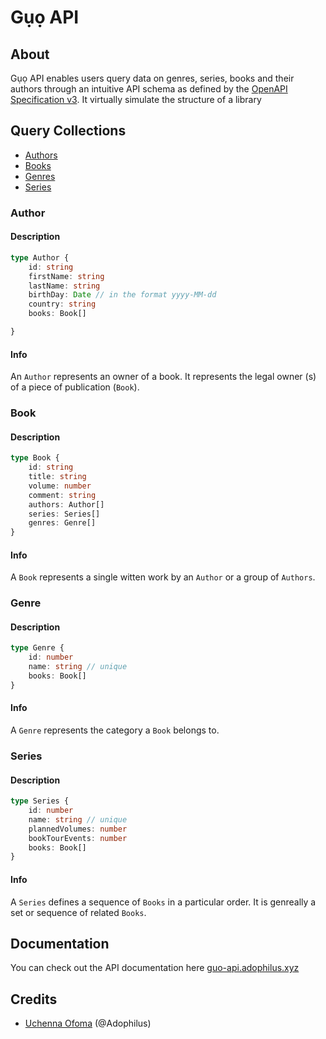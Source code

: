 Gụọ API
===

## About

Gụọ API enables users query data on genres, series, books and their authors through an intuitive API schema as defined by the [OpenAPI Specification v3](https://swagger.io/specification/). It virtually simulate the structure of a library

## Query Collections

- [Authors](#authors)
- [Books](#books)
- [Genres](#genres)
- [Series](#series)


### Author

#### Description
```typescript
type Author {
	id: string
	firstName: string
	lastName: string
	birthDay: Date // in the format yyyy-MM-dd
	country: string
	books: Book[]

}
```

#### Info

An `Author` represents an owner of a book. It represents the legal owner (s) of a piece of publication (`Book`).


### Book

#### Description
```typescript
type Book {
	id: string
	title: string
	volume: number
	comment: string 
	authors: Author[]
	series: Series[]
	genres: Genre[]
}
```

#### Info

A `Book` represents a single witten work by an `Author` or a group of `Authors`.


### Genre

#### Description
```typescript
type Genre {
	id: number
	name: string // unique
	books: Book[]
}
```

#### Info

A `Genre` represents the category a `Book` belongs to.


### Series

#### Description
```typescript
type Series {
	id: number
	name: string // unique
	plannedVolumes: number
	bookTourEvents: number
	books: Book[]
}
```

#### Info

A `Series` defines a sequence of `Books` in a particular order. It is genreally a set or sequence of related `Books`.


## Documentation

You can check out the API documentation here [guo-api.adophilus.xyz](https://guo-api.adophilus.xyz)


## Credits
- [Uchenna Ofoma](https://github.com/Adophilus) (@Adophilus)
